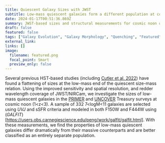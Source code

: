 ```yaml
---
title: Quiescent Galaxy Sizes with JWST
subtitle: Low-mass quiescent galaxies form a different population at cosmic noon
date: 2024-01-17T00:51:36.869Z
summary: JWST-based sizes and structural measurements for cosmic noon quiescent galaxies in the PRIMER and UNCOVER surveys
draft: false
featured: false
tags: ["Galaxy Evolution", "Galaxy Morphology", "Quenching", "Featured"]
external_link:
links: []
image:
  filename: featured.png
  focal_point: Smart
  preview_only: false
---
```

Several previous HST-based studies (including [Cutler et al. 2022](https://ui.adsabs.harvard.edu/abs/2022ApJ...925...34C/abstract)) have found a flattening of sizes at the low-mass end of the quiescent size-mass relation. Using the improved sensitivity and spatial resolution, and redder wavelength coverage of JWST/NIRCam, we investigate the sizes of low-mass quiescent galaxies in the [PRIMER](https://primer-jwst.github.io) and [UNCOVER](https://jwst-uncover.github.io) Treasury surveys at cosmic noon (1<z<3). A sample of 332 7<logM<11 galaxies are selected using *UVJ* and sSFR criteria and modeled in both F150W and F444W using (*GALFIT*)[https://users.obs.carnegiescience.edu/peng/work/galfit/galfit.html]. With these measurements, we find the properties of low-mass quiescent galaxies differ dramatically from their massive counterparts and are better classified as an entirely separate population.
